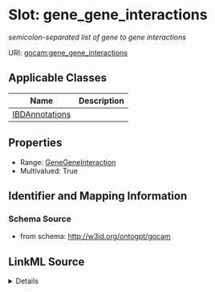 # Slot: gene_gene_interactions
_semicolon-separated list of gene to gene interactions_


URI: [gocam:gene_gene_interactions](http://w3id.org/ontogpt/gocam/gene_gene_interactions)



<!-- no inheritance hierarchy -->




## Applicable Classes

| Name | Description |
| --- | --- |
[IBDAnnotations](IBDAnnotations.md) | 






## Properties

* Range: [GeneGeneInteraction](GeneGeneInteraction.md)
* Multivalued: True








## Identifier and Mapping Information







### Schema Source


* from schema: http://w3id.org/ontogpt/gocam




## LinkML Source

<details>
```yaml
name: gene_gene_interactions
description: semicolon-separated list of gene to gene interactions
from_schema: http://w3id.org/ontogpt/gocam
rank: 1000
multivalued: true
alias: gene_gene_interactions
owner: IBDAnnotations
domain_of:
- IBDAnnotations
range: GeneGeneInteraction

```
</details>